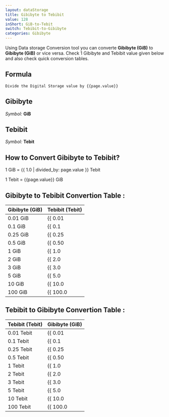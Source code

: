 ```yaml
---
layout: dataStorage
title: Gibibyte to Tebibit
value: 128
inShort: GiB-to-Tebit
switch: Tebibit-to-Gibibyte
categories: Gibibyte
---
```


Using Data storage Conversion tool you can converte **Gibibyte (GiB)** to **Gibibyte (GiB)** or vice versa. Check 1 Gibibyte and Tebibit value given below and also check quick conversion tables.

## Formula
`Divide the Digital Storage value by {{page.value}}`

## Gibibyte
*Symbol:* **GiB**

## Tebibit
*Symbol:* **Tebit**

## How to Convert Gibibyte to Tebibit?

1 GiB = {{ 1.0 | divided_by: page.value }} Tebit

1 Tebit = {{page.value}} GiB


## Gibibyte to Tebibit Convertion Table :

| Gibibyte (GiB) | Tebibit (Tebit) |
| ---- | ---- |
| 0.01 GiB | {{ 0.01 | divided_by: page.value }} Tebit |
| 0.1 GiB | {{ 0.1 | divided_by: page.value }} Tebit |
| 0.25 GiB | {{ 0.25 | divided_by: page.value }} Tebit |
| 0.5 GiB | {{ 0.50 | divided_by: page.value }} Tebit |
| 1 GiB | {{ 1.0 | divided_by: page.value }} Tebit |
| 2 GiB | {{ 2.0 | divided_by: page.value }} Tebit |
| 3 GiB | {{ 3.0 | divided_by: page.value }} Tebit |
| 5 GiB | {{ 5.0 | divided_by: page.value }} Tebit |
| 10 GiB | {{ 10.0 | divided_by: page.value }} Tebit |
| 100 GiB | {{ 100.0 | divided_by: page.value }} Tebit |

## Tebibit to Gibibyte Convertion Table :

| Tebibit (Tebit) | Gibibyte (GiB) |
| ---- | ---- |
| 0.01 Tebit | {{ 0.01 | times: page.value }} GiB |
| 0.1 Tebit | {{ 0.1 | times: page.value }} GiB |
| 0.25 Tebit | {{ 0.25 | times: page.value }} GiB |
| 0.5 Tebit | {{ 0.50 | times: page.value }} GiB |
| 1 Tebit | {{ 1.0 | times: page.value }} GiB |
| 2 Tebit | {{ 2.0 | times: page.value }} GiB |
| 3 Tebit | {{ 3.0 | times: page.value }} GiB |
| 5 Tebit | {{ 5.0 | times: page.value }} GiB |
| 10 Tebit | {{ 10.0 | times: page.value }} GiB |
| 100 Tebit | {{ 100.0 | times: page.value }} GiB |


<script>
document.getElementById('selectInput')[13].selected = true
document.getElementById('selectOutput')[15].selected = true
</script>
